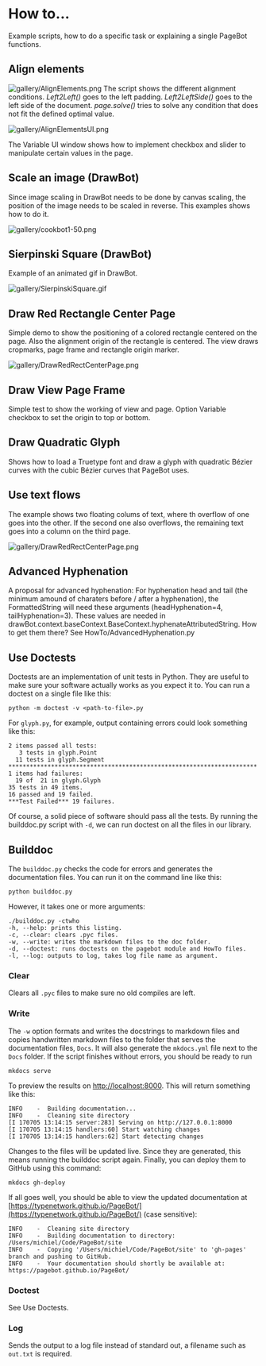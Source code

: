 # How to...
Example scripts, how to do a specific task or explaining a single PageBot functions.

## Align elements

![gallery/AlignElements.png](gallery/AlignElements.png)
The script shows the different alignment conditions. *Left2Left()* goes to the left padding. *Left2LeftSide()* goes to the left side of the document.
*page.solve()* tries to solve any condition that does not fit the defined optimal value.

![gallery/AlignElementsUI.png](gallery/AlignElementsUI.png)

The Variable UI window shows how to implement checkbox and slider to manipulate certain values in the page. 

## Scale an image (DrawBot)

Since image scaling in DrawBot needs to be done by canvas scaling, the position of the image needs to be scaled in reverse. This examples shows how to do it.

![gallery/cookbot1-50.png](gallery/cookbot1-50.png)

## Sierpinski Square (DrawBot)
Example of an animated gif in DrawBot.

![gallery/SierpinskiSquare.gif](gallery/SierpinskiSquare.gif)

## Draw Red Rectangle Center Page

Simple demo to show the positioning of a colored rectangle centered on the page. Also the alignment origin of the rectangle is centered. The view draws cropmarks, page frame and rectangle origin marker.

![gallery/DrawRedRectCenterPage.png](gallery/DrawRedRectCenterPage.png)

## Draw View Page Frame

Simple test to show the working of view and page. Option Variable checkbox to set the origin to top or bottom.

## Draw Quadratic Glyph

Shows how to load a Truetype font and draw a glyph with quadratic Bézier curves with the cubic Bézier curves that PageBot uses.


## Use text flows

The example shows two floating colums of text, where th overflow of one goes into the other. If the second one also overflows, the remaining text goes into a column on the third page.

![gallery/DrawRedRectCenterPage.png](gallery/UseTextFlows.png)

## Advanced Hyphenation

A proposal for advanced hyphenation:
For hyphenation head and tail (the minimum amound of charaters before / after a hyphenation), the FormattedString will need these arguments (headHyphenation=4, tailHyphenation=3).
These values are needed in drawBot.context.baseContext.BaseContext.hyphenateAttributedString. How to get them there?
See HowTo/AdvancedHyphenation.py

## Use Doctests

Doctests are an implementation of unit tests in Python. They are useful to make sure your software actually works as you expect it to. You can run a doctest on a single file like this:

    python -m doctest -v <path-to-file>.py

For `glyph.py`, for example, output containing errors could look something like this:

```
2 items passed all tests:
   3 tests in glyph.Point
  11 tests in glyph.Segment
**********************************************************************
1 items had failures:
  19 of  21 in glyph.Glyph
35 tests in 49 items.
16 passed and 19 failed.
***Test Failed*** 19 failures.
```

Of course, a solid piece of software should pass all the tests. By running the builddoc.py script with `-d`, we can run doctest on all the files in our library.

## Builddoc

The `builddoc.py` checks the code for errors and generates the documentation files. You  can run it on the command line like this:

    python builddoc.py
    
However, it takes one or more arguments:

```
./builddoc.py -ctwho
-h, --help: prints this listing.
-c, --clear: clears .pyc files.
-w, --write: writes the markdown files to the doc folder.
-d, --doctest: runs doctests on the pagebot module and HowTo files.
-l, --log: outputs to log, takes log file name as argument.
```

### Clear

Clears all `.pyc` files to make sure no old compiles are left.

### Write

The `-w` option formats and writes the docstrings to markdown files and copies handwritten markdown files to the folder that serves the documentation files, `Docs`. It will also generate the `mkdocs.yml` file next to the `Docs` folder. If the script finishes without errors, you should be ready to run

    mkdocs serve

To preview the results on [http://localhost:8000](http://localhost:8000). This will return something like this:

```
INFO    -  Building documentation... 
INFO    -  Cleaning site directory 
[I 170705 13:14:15 server:283] Serving on http://127.0.0.1:8000
[I 170705 13:14:15 handlers:60] Start watching changes
[I 170705 13:14:15 handlers:62] Start detecting changes
```

Changes to the files will be updated live. Since they are generated, this means running the builddoc script again. Finally, you can deploy them to GitHub using this command:

    mkdocs gh-deploy

If all goes well, you should be able to view the updated documentation at [https://typenetwork.github.io/PageBot/](https://typenetwork.github.io/PageBot/) (case sensitive):

```
INFO    -  Cleaning site directory 
INFO    -  Building documentation to directory: /Users/michiel/Code/PageBot/site 
INFO    -  Copying '/Users/michiel/Code/PageBot/site' to 'gh-pages' branch and pushing to GitHub. 
INFO    -  Your documentation should shortly be available at: https://pagebot.github.io/PageBot/ 
``` 

### Doctest

See Use Doctests.

### Log

Sends the output to a log file instead of standard out, a filename such as `out.txt` is required.
